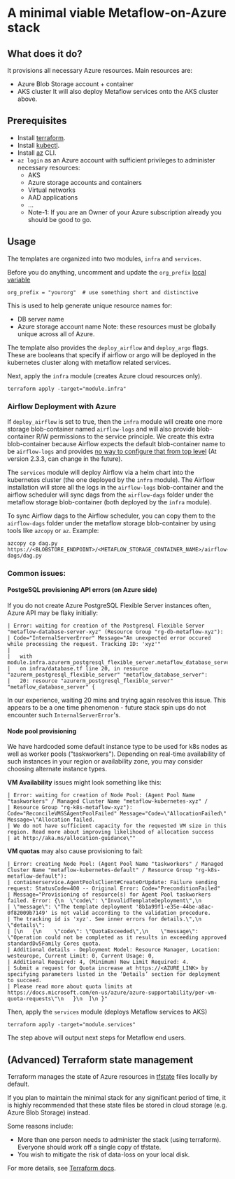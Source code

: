 # A minimal viable Metaflow-on-Azure stack

## What does it do?
It provisions all necessary Azure resources. Main resources are:
* Azure Blob Storage account + container
* AKS cluster
It will also deploy Metaflow services onto the AKS cluster above.

## Prerequisites

* Install [terraform](https://learn.hashicorp.com/tutorials/terraform/install-cli).
* Install [kubectl](https://kubernetes.io/docs/tasks/tools/#kubectl).
* Install [az](https://docs.microsoft.com/en-us/cli/azure/install-azure-cli) CLI.
* `az login` as an Azure account with sufficient privileges to administer necessary resources:
  * AKS
  * Azure storage accounts and containers
  * Virtual networks
  * AAD applications
  * ...
  * Note-1: If you are an Owner of your Azure subscription already you should be good to go.

## Usage
The templates are organized into two modules, `infra` and `services`.

Before you do anything, uncomment and update the `org_prefix` [local variable](https://github.com/outerbounds/metaflow-tools/blob/f7ff07d49563dc8217f7fe49150b2d50a14d999f/azure/terraform/variables.tf#L9)
```
org_prefix = "yourorg"  # use something short and distinctive
```
This is used to help generate unique resource names for:
* DB server name
* Azure storage account name
Note: these resources must be globally unique across all of Azure.

The template also provides the `deploy_airflow` and `deploy_argo` flags. These are booleans that specify if airflow or argo will be deployed in the kubernetes cluster along with metaflow related services. 

Next, apply the `infra` module (creates Azure cloud resources only).

    terraform apply -target="module.infra"

### Airflow Deployment with Azure
If `deploy_airflow` is set to true, then the `infra` module will create one more storage blob-container named `airflow-logs` and will also provide blob-container R/W permissions to the service principle. We create this extra blob-container because Airflow expects the default blob-container name to be `airflow-logs` and provides [no way to configure that from top level](https://github.com/apache/airflow/blob/b19ccf8ead027d9eaf53b33305be5873f2711699/airflow/config_templates/airflow_local_settings.py#L241) (At version 2.3.3, can change in the future). 

The `services` module will deploy Airflow via a helm chart into the kubernetes cluster (the one deployed by the `infra` module). The Airflow installation will store all the logs in the `airflow-logs` blob-container and the airflow scheduler will sync dags from the `airflow-dags` folder under the metaflow storage blob-container (both deployed by the `infra` module). 

To sync Airflow dags to the Airflow scheduler, you can copy them to the `airflow-dags` folder under the metaflow storage blob-container by using tools like `azcopy` or `az`. Example:
```
azcopy cp dag.py https://<BLOBSTORE_ENDPOINT>/<METAFLOW_STORAGE_CONTAINER_NAME>/airflow-dags/dag.py
```

### Common issues:
#### PostgeSQL provisioning API errors (on Azure side)

If you do not create Azure PostgreSQL Flexible Server instances often, Azure API may be flaky initially:

    | Error: waiting for creation of the Postgresql Flexible Server "metaflow-database-server-xyz" (Resource Group "rg-db-metaflow-xyz"): 
    | Code="InternalServerError" Message="An unexpected error occured while processing the request. Tracking ID: 'xyz'"
    |
    |   with module.infra.azurerm_postgresql_flexible_server.metaflow_database_server,
    |   on infra/database.tf line 20, in resource "azurerm_postgresql_flexible_server" "metaflow_database_server":
    |   20: resource "azurerm_postgresql_flexible_server" "metaflow_database_server" {
In our experience, waiting 20 mins and trying again resolves this issue. This appears to be a one time phenomenon - future
stack spin ups do not encounter such `InternalServerError`'s.

#### Node pool provisioning
We have hardcoded some default instance type to be used for k8s nodes as well as worker pools ("taskworkers"). Depending
on real-time availability of such instances in your region or availability zone, you may consider choosing alternate instance types.

**VM Availability** issues might look something like this:

    | Error: waiting for creation of Node Pool: (Agent Pool Name "taskworkers" / Managed Cluster Name "metaflow-kubernetes-xyz" / 
    | Resource Group "rg-k8s-metaflow-xyz"): Code="ReconcileVMSSAgentPoolFailed" Message="Code=\"AllocationFailed\" Message=\"Allocation failed. 
    | We do not have sufficient capacity for the requested VM size in this region. Read more about improving likelihood of allocation success 
    | at http://aka.ms/allocation-guidance\""

**VM quotas** may also cause provisioning to fail:

    | Error: creating Node Pool: (Agent Pool Name "taskworkers" / Managed Cluster Name "metaflow-kubernetes-default" / Resource Group "rg-k8s-metaflow-default"): 
    | containerservice.AgentPoolsClient#CreateOrUpdate: Failure sending request: StatusCode=400 -- Original Error: Code="PreconditionFailed" 
    | Message="Provisioning of resource(s) for Agent Pool taskworkers failed. Error: {\n  \"code\": \"InvalidTemplateDeployment\",\n  
    | \"message\": \"The template deployment '8b1a99f1-e35e-44be-a8ac-0f82009b7149' is not valid according to the validation procedure. 
    | The tracking id is 'xyz'. See inner errors for details.\",\n  \"details\": 
    | [\n   {\n    \"code\": \"QuotaExceeded\",\n    \"message\": \"Operation could not be completed as it results in exceeding approved standardDv5Family Cores quota. 
    | Additional details - Deployment Model: Resource Manager, Location: westeurope, Current Limit: 0, Current Usage: 0, 
    | Additional Required: 4, (Minimum) New Limit Required: 4. 
    | Submit a request for Quota increase at https://<AZURE_LINK> by specifying parameters listed in the ‘Details’ section for deployment to succeed. 
    | Please read more about quota limits at https://docs.microsoft.com/en-us/azure/azure-supportability/per-vm-quota-requests\"\n   }\n  ]\n }"

Then, apply the `services` module (deploys Metaflow services to AKS)

    terraform apply -target="module.services"

The step above will output next steps for Metaflow end users.

## (Advanced) Terraform state management
Terraform manages the state of Azure resources in [tfstate](https://www.terraform.io/language/state) files locally by default.

If you plan to maintain the minimal stack for any significant period of time, it is highly
recommended that these state files be stored in cloud storage (e.g. Azure Blob Storage) instead.

Some reasons include:
* More than one person needs to administer the stack (using terraform). Everyone should work off
  a single copy of tfstate.
* You wish to mitigate the risk of data-loss on your local disk.

For more details, see [Terraform docs](https://www.terraform.io/language/settings/backends/configuration).